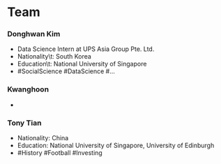 # Team

### Donghwan Kim
 - Data Science Intern at UPS Asia Group Pte. Ltd.
 - Nationality\t: South Korea
 - Education\t: National University of Singapore
 - #SocialScience #DataScience #...
 
### Kwanghoon 
 -

### Tony Tian
 - Nationality: China
 - Education: National University of Singapore, University of Edinburgh
 - #History #Football #Investing



